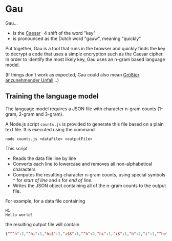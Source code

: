 # Gau

Gau...
- is the [Caesar](https://en.wikipedia.org/wiki/Caesar_cipher) -4 shift of the word "key"
- is pronounced as the Dutch word "gauw", meaning "quickly"

Put together, Gau is a tool that runs in the browser and quickly finds the key to decrypt a code that uses a simple encryption such as the Caesar cipher. In order to identify the most likely key, Gau uses an n-gram based language model.

(If things don't work as expected, Gau could also mean [Größter anzunehmender Unfall](https://folio.nzz.ch/2018/mai/ein-wort-fuer-alle-gelegenheiten)...) 

## Training the language model
The language model requires a JSON file with character n-gram counts (1-gram, 2-gram and 3-gram).

A Node.js script `counts.js` is provided to generate this file based on a plain text file. It is executed using the command 
```
node counts.js <dataFile> <outputFile>
```

This script
- Reads the data file line by line
- Converts each line to lowercase and removes all non-alphabetical characters
- Computes the resulting character n-gram counts, using special symbols `^` for _start of line_ and `$` for _end of line_.
- Writes the JSON object containing all of the n-gram counts to the output file.

For example, for a data file containing
```
Hi
Hello world!
```
the resulting output file will contain
```json
{"^^h":2,"^hi":1,"hi$":1,"i$$":1,"^h":2,"hi":1,"i$":1,"h":2,"i":1,"^he":1,"hel":1,"ell":1,"llo":1,"low":1,"owo":1,"wor":1,"orl":1,"rld":1,"ld$":1,"d$$":1,"he":1,"el":1,"ll":1,"lo":1,"ow":1,"wo":1,"or":1,"rl":1,"ld":1,"d$":1,"e":1,"l":3,"o":2,"w":1,"r":1,"d":1} 
```
